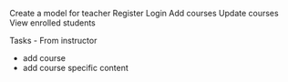 <!-- For a teacher -->
Create a model for teacher
Register
Login
Add courses
Update courses
View enrolled students


Tasks - 
From instructor
 - add course
 - add course specific content
 



